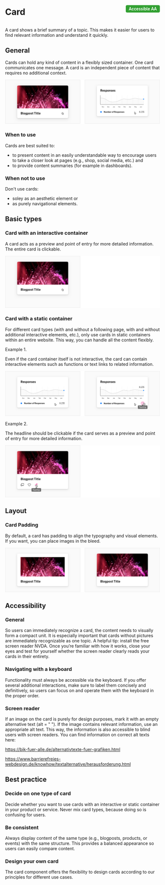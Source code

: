 <div style="display: inline-flex; align-items: center; justify-content: space-between; width: 100%;">
    <h1>Card</h1>
    <img src="assets/aa.png" alt="Accessible AA" />
</div>

A card shows a brief summary of a topic. This makes it easier for users to find relevant information and understand it quickly.

## General

Cards can hold any kind of content in a flexibly sized container. One card communicates one message. A card is an independent piece of content that requires no additional context.

![Image Name](./img/cards_general.png)

### When to use

Cards are best suited to:

- to present content in an easily understandable way to encourage users to take a closer look at pages (e.g., shop, social media, etc.) and
- to provide content summaries (for example in dashboards).

### When not to use

Don't use cards:

- soley as an aesthetic element or
- as purely navigational elements.

## Basic types

### Card with an interactive container

A card acts as a preview and point of entry for more detailed information. The entire card is clickable.

![Image Name](./img/card-interactive.png)

### Card with a static container

For different card types (with and without a following page, with and without additional interactive elements, etc.), only use cards in static containers within an entire website. This way, you can handle all the content flexibly.

Example 1.

Even if the card container itself is not interactive, the card can contain interactive elements such as functions or text links to related information.

![Image Name](./img/cards-static-bsp1.png)

Example 2.

The headline should be clickable if the card serves as a preview and point of entry for more detailed information.

![Image Name](./img/cards-static-bsp2.png)

## Layout

### Card Padding

By default, a card has padding to align the typography and visual elements. If you want, you can place images in the bleed.

![Image Name](./img/cards-padding.png)

## Accessibility

### General

So users can immediately recognize a card, the content needs to visually form a compact unit. It is especially important that cards without pictures are immediately recognizable as one topic. A helpful tip: install the free screen reader NVDA. Once you’re familiar with how it works, close your eyes and test for yourself whether the screen reader clearly reads your cards in their entirety.

### Navigating with a keyboard

Functionality must always be accessible via the keyboard. If you offer several additional interactions, make sure to label them concisely and definitively, so users can focus on and operate them with the keyboard in the proper order.

### Screen reader

If an image on the card is purely for design purposes, mark it with an empty alternative text (alt = " "). If the image contains relevant information, use an appropriate alt text. This way, the information is also accessible to blind users with screen readers. You can find information on correct alt texts here:

https://bik-fuer-alle.de/alternativtexte-fuer-grafiken.html

https://www.barrierefreies-webdesign.de/knowhow/textalternative/herausforderung.html

## Best practice

### Decide on one type of card

Decide whether you want to use cards with an interactive or static container in your product or service. Never mix card types, because doing so is confusing for users.

### Be consistent

Always display content of the same type (e.g., blogposts, products, or events) with the same structure. This provides a balanced appearance so users can easily compare content.

### Design your own card

The card component offers the flexibility to design cards according to our principles for different use cases.
